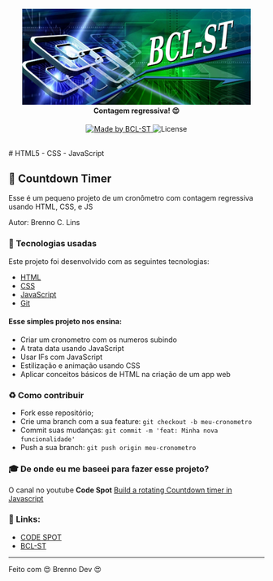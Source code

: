 <h4 align="center">
    <img src="./BCL-ST_1900x800.png" width="450px" /><br>
    <b>Contagem regressiva! 😍</b>
</h4>
<p align="center">
  <a href="https://www.bcl-st.com.br">
    <img alt="Made by BCL-ST" src="https://img.shields.io/badge/made%20by-BCLST-green">
  </a>
  <img alt="License" src="https://img.shields.io/badge/license-MIT-green">
</p>

<br>
# HTML5 - CSS - JavaScript

## :muscle: Countdown Timer

Esse é um pequeno projeto de um cronômetro com contagem regressiva usando HTML, CSS, e JS


Autor: Brenno C. Lins

### :rocket: Tecnologias usadas

Este projeto foi desenvolvido com as seguintes tecnologias:

- [HTML](https://developer.mozilla.org/pt-BR/docs/Web/HTML)
- [CSS](https://developer.mozilla.org/pt-BR/docs/Web/CSS)
- [JavaScript](https://developer.mozilla.org/pt-BR/docs/Web/JavaScript)
- [Git](https://git-scm.com/)


#### Esse simples projeto nos ensina:

- Criar um cronometro com os numeros subindo
- A trata data usando JavaScript
- Usar IFs com JavaScript
- Estilização e animação usando CSS
- Aplicar conceitos básicos de HTML na criação de um app web


### :recycle: Como contribuir

- Fork esse repositório;
- Crie uma branch com a sua feature: `git checkout -b meu-cronometro`
- Commit suas mudanças: `git commit -m 'feat: Minha nova funcionalidade'`
- Push a sua branch: `git push origin meu-cronometro`


### :mortar_board: De onde eu me baseei para fazer esse projeto?

O canal no youtube <b>Code Spot</b> [Build a rotating Countdown timer in Javascript](https://www.youtube.com/watch?v=VqToCBmqq6w)


### :muscle: Links:

- [CODE SPOT](https://www.youtube.com/channel/UCNSe13znA4YRG-DQJSfjC2Q)
- [BCL-ST](https://www.bcl-st.com.br)

---

Feito com 😍 Brenno Dev 😍


